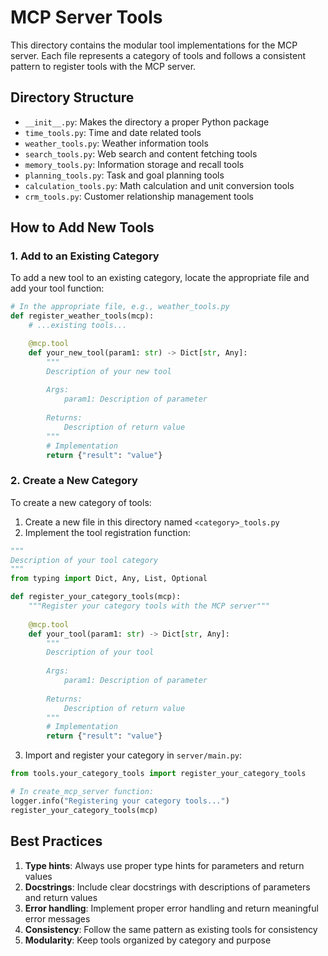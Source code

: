 # MCP Server Tools

This directory contains the modular tool implementations for the MCP server. Each file represents a category of tools and follows a consistent pattern to register tools with the MCP server.

## Directory Structure

- `__init__.py`: Makes the directory a proper Python package
- `time_tools.py`: Time and date related tools
- `weather_tools.py`: Weather information tools
- `search_tools.py`: Web search and content fetching tools
- `memory_tools.py`: Information storage and recall tools  
- `planning_tools.py`: Task and goal planning tools
- `calculation_tools.py`: Math calculation and unit conversion tools
- `crm_tools.py`: Customer relationship management tools

## How to Add New Tools

### 1. Add to an Existing Category

To add a new tool to an existing category, locate the appropriate file and add your tool function:

```python
# In the appropriate file, e.g., weather_tools.py
def register_weather_tools(mcp):
    # ...existing tools...

    @mcp.tool
    def your_new_tool(param1: str) -> Dict[str, Any]:
        """
        Description of your new tool
        
        Args:
            param1: Description of parameter
            
        Returns:
            Description of return value
        """
        # Implementation
        return {"result": "value"}
```

### 2. Create a New Category

To create a new category of tools:

1. Create a new file in this directory named `<category>_tools.py`
2. Implement the tool registration function:

```python
"""
Description of your tool category
"""
from typing import Dict, Any, List, Optional

def register_your_category_tools(mcp):
    """Register your category tools with the MCP server"""
    
    @mcp.tool
    def your_tool(param1: str) -> Dict[str, Any]:
        """
        Description of your tool
        
        Args:
            param1: Description of parameter
            
        Returns:
            Description of return value
        """
        # Implementation
        return {"result": "value"}
```

3. Import and register your category in `server/main.py`:

```python
from tools.your_category_tools import register_your_category_tools

# In create_mcp_server function:
logger.info("Registering your category tools...")
register_your_category_tools(mcp)
```

## Best Practices

1. **Type hints**: Always use proper type hints for parameters and return values
2. **Docstrings**: Include clear docstrings with descriptions of parameters and return values
3. **Error handling**: Implement proper error handling and return meaningful error messages
4. **Consistency**: Follow the same pattern as existing tools for consistency
5. **Modularity**: Keep tools organized by category and purpose

